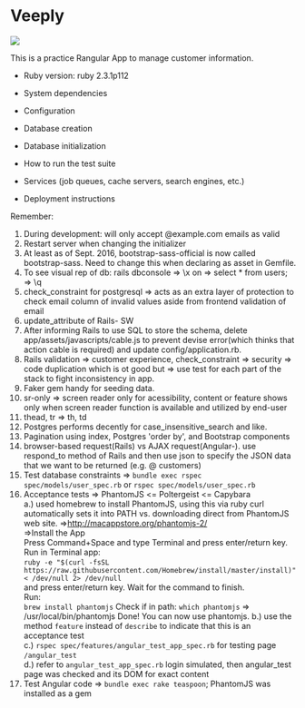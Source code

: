 # Veeply

<a href="https://codeclimate.com/github/cloverharvest/veeply"><img src="https://codeclimate.com/github/cloverharvest/veeply/badges/gpa.svg" /></a>

This is a practice Rangular App to manage customer information.

* Ruby version: ruby 2.3.1p112

* System dependencies

* Configuration

* Database creation

* Database initialization

* How to run the test suite

* Services (job queues, cache servers, search engines, etc.)

* Deployment instructions


Remember:  
1. During development: will only accept @example.com emails as valid  
2. Restart server when changing the initializer  
3. At least as of Sept. 2016, bootstrap-sass-official is now called bootstrap-sass. Need to change this when declaring as asset in Gemfile.  
4. To see visual rep of db: rails dbconsole => \x on => select * from users; => \q  
5. check_constraint for postgresql => acts as an extra layer of protection to check email column of invalid values aside from frontend validation of email  
6. update_attribute of Rails- SW  
7. After informing Rails to use SQL to store the schema, delete app/assets/javascripts/cable.js to prevent devise error(which thinks that action cable is required) and update config/application.rb.  
8. Rails validation => customer experience, check_constraint => security => code duplication which is ot good but => use test for each part of the stack to fight inconsistency in app.  
9. Faker gem handy for seeding data.  
10. sr-only => screen reader only for acessibility, content or feature shows only when screen reader function is available and utilized by end-user  
11. thead, tr => th, td  
12. Postgres performs decently for case_insensitive_search and like.  
13. Pagination using index, Postgres 'order by', and Bootstrap components  
14. browser-based request(Rails) vs AJAX request(Angular-). use respond_to method of Rails and then use json to specify the JSON data that we want to be returned (e.g. @ customers)  
15. Test database constraints => `bundle exec rspec spec/models/user_spec.rb` or `rspec spec/models/user_spec.rb`  
16. Acceptance tests =>  PhantomJS <= Poltergeist <= Capybara  
a.) used homebrew to install PhantomJS, using this via ruby curl automatically sets it into PATH vs. downloading direct from PhantomJS web site.
    =>http://macappstore.org/phantomjs-2/  
    =>Install the App  
        Press Command+Space and type Terminal and press enter/return key.  
        Run in Terminal app:  
        `ruby -e "$(curl -fsSL https://raw.githubusercontent.com/Homebrew/install/master/install)" < /dev/null 2> /dev/null`  
        and press enter/return key. Wait for the command to finish.  
        Run:  
        `brew install phantomjs`
        Check if in path:
        `which phantomjs`
        => /usr/local/bin/phantomjs
        Done! You can now use phantomjs.
b.) use the method `feature` instead of `describe` to indicate that this is an acceptance test  
c.) `rspec​​ ​​spec/features/angular_test_app_spec.rb​` for testing page `/angular_test`  
d.) refer to `angular_test_app_spec.rb` login simulated, then angular_test page was checked and its DOM for exact content  
17. Test Angular code => `bundle exec rake teaspoon`; PhantomJS was installed as a gem  
